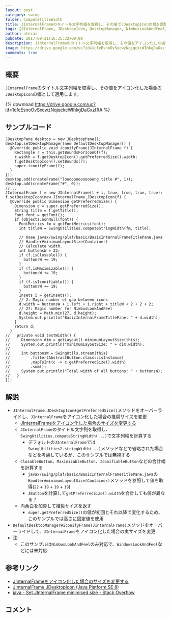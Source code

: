 ```yaml
---
layout: post
category: swing
folder: ComputeTitleWidth
title: JInternalFrameのタイトル文字列幅を取得し、その値でJDesktopIconの幅を調整する
tags: [JInternalFrame, JDesktopIcon, DesktopManager, NimbusLookAndFeel]
author: aterai
pubdate: 2017-08-21T16:35:32+09:00
description: JInternalFrameのタイトル文字列幅を取得し、その値をアイコン化した場合のJDesktopIconの幅として適用します。
image: https://drive.google.com/uc?id=1cfeEsnoOvSxcwzNqjqckcWIhkgDaGxzfRA
comments: true
---
```

## 概要
`JInternalFrame`のタイトル文字列幅を取得し、その値をアイコン化した場合の`JDesktopIcon`の幅として適用します。

{% download https://drive.google.com/uc?id=1cfeEsnoOvSxcwzNqjqckcWIhkgDaGxzfRA %}

## サンプルコード
<pre class="prettyprint"><code>JDesktopPane desktop = new JDesktopPane();
desktop.setDesktopManager(new DefaultDesktopManager() {
  @Override public void iconifyFrame(JInternalFrame f) {
    Rectangle r = this.getBoundsForIconOf(f);
    r.width = f.getDesktopIcon().getPreferredSize().width;
    f.getDesktopIcon().setBounds(r);
    super.iconifyFrame(f);
  }
});
desktop.add(createFrame("looooooooooooong title #", 1));
desktop.add(createFrame("#", 0));
//...
JInternalFrame f = new JInternalFrame(t + i, true, true, true, true);
f.setDesktopIcon(new JInternalFrame.JDesktopIcon(f) {
  @Override public Dimension getPreferredSize() {
    Dimension d = super.getPreferredSize();
    String title = f.getTitle();
    Font font = getFont();
    if (Objects.nonNull(font)) {
      FontMetrics fm = getFontMetrics(font);
      int titleW = SwingUtilities.computeStringWidth(fm, title);

      // @see javax/swing/plaf/basic/BasicInternalFrameTitlePane.java
      // Handler#minimumLayoutSize(Container)
      // Calculate width.
      int buttonsW = 22;
      if (f.isClosable()) {
        buttonsW += 19;
      }
      if (f.isMaximizable()) {
        buttonsW += 19;
      }
      if (f.isIconifiable()) {
        buttonsW += 19;
      }
      Insets i = getInsets();
      // 2: Magic number of gap between icons
      d.width = buttonsW + i.left + i.right + titleW + 2 + 2 + 2;
      // 27: Magic number for NimbusLookAndFeel
      d.height = Math.min(27, d.height);
      System.out.println("BasicInternalFrameTitlePane: " + d.width);
    }
    return d;
  }
//   private void testWidth() {
//     Dimension dim = getLayout().minimumLayoutSize(this);
//     System.out.println("minimumLayoutSize: " + dim.width);
//
//     int buttonsW = SwingUtils.stream(this)
//         .filter(AbstractButton.class::isInstance)
//         .mapToInt(c -&gt; c.getPreferredSize().width)
//         .sum();
//     System.out.println("Total width of all buttons: " + buttonsW);
//   }
});
</code></pre>

## 解説
- `JInternalFrame.JDesktopIcon#getPreferredSize()`メソッドをオーバーライドし、`JInternalFrame`をアイコン化した場合の推奨サイズを変更
    - [JInternalFrameをアイコン化した場合のサイズを変更する](https://ateraimemo.com/Swing/DesktopIconSize.html)
    - `JInternalFrame`のタイトル文字列を取得し、`SwingUtilities.computeStringWidth(...)`で文字列幅を計算する
        - デフォルトの`JInternalFrame`では`SwingUtilities2.stringWidth(...)`メソッドなどで省略された場合などを考慮しているが、このサンプルでは無視する
    - `ClosableButton`、`MaximizableButton`、`IconifiableButton`などの合計幅を計算する
        - `javax/swing/plaf/basic/BasicInternalFrameTitlePane.java`の`Handler#minimumLayoutSize(Container)`メソッドを参照して値を取得(`22` + `19` + `19` + `19`)
        - `JButton`を計算して`getPreferredSize().width`を合計しても値が異なる？
    - 内余白を加算して推奨サイズを返す
        - `super.getPreferredSize()`の値が初回とそれ以降で変化するため、このサンプルでは高さに固定値を使用
- `DefaultDesktopManager#iconifyFrame(JInternalFrame)`メソッドをオーバーライドして、`JInternalFrame`をアイコン化した場合の実サイズを変更
- 注:
    - このサンプルは`NimbusLookAndFeel`のみ対応で、`WindowsLookAndFeel`などには未対応

<!-- dummy comment line for breaking list -->

## 参考リンク
- [JInternalFrameをアイコン化した場合のサイズを変更する](https://ateraimemo.com/Swing/DesktopIconSize.html)
- [JInternalFrame.JDesktopIcon (Java Platform SE 8)](https://docs.oracle.com/javase/jp/8/docs/api/javax/swing/JInternalFrame.JDesktopIcon.html)
- [java - Set JInternalFrame minimised size - Stack Overflow](https://stackoverflow.com/questions/45467212/set-jinternalframe-minimised-size/45499229#45499229)

<!-- dummy comment line for breaking list -->

## コメント
